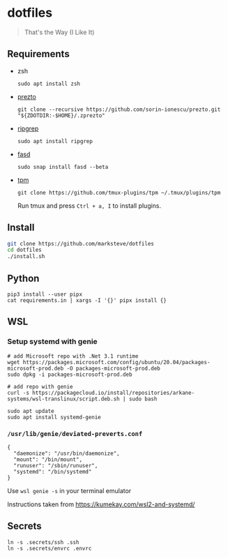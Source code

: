 # dotfiles
> That's the Way (I Like It)

## Requirements

- zsh

    ```
    sudo apt install zsh
    ```

- [prezto](https://github.com/sorin-ionescu/prezto)

    ```
    git clone --recursive https://github.com/sorin-ionescu/prezto.git "${ZDOTDIR:-$HOME}/.zprezto"
    ```

- [ripgrep](https://github.com/BurntSushi/ripgrep)

    ```
    sudo apt install ripgrep
    ```

- [fasd](https://github.com/clvv/fasd)

    ```
    sudo snap install fasd --beta
    ```

- [tpm](https://github.com/tmux-plugins/tpm)
    ```
    git clone https://github.com/tmux-plugins/tpm ~/.tmux/plugins/tpm
    ```

    Run tmux and press `Ctrl + a, I` to install plugins.

## Install

```sh
git clone https://github.com/marksteve/dotfiles
cd dotfiles
./install.sh
```

## Python

```
pip3 install --user pipx
cat requirements.in | xargs -I '{}' pipx install {}
```

## WSL

### Setup systemd with genie

```
# add Microsoft repo with .Net 3.1 runtime
wget https://packages.microsoft.com/config/ubuntu/20.04/packages-microsoft-prod.deb -O packages-microsoft-prod.deb
sudo dpkg -i packages-microsoft-prod.deb

# add repo with genie
curl -s https://packagecloud.io/install/repositories/arkane-systems/wsl-translinux/script.deb.sh | sudo bash

sudo apt update
sudo apt install systemd-genie
```

### `/usr/lib/genie/deviated-preverts.conf`

```
{
  "daemonize": "/usr/bin/daemonize",
  "mount": "/bin/mount",
  "runuser": "/sbin/runuser",
  "systemd": "/bin/systemd"
}
```

Use `wsl genie -s` in your terminal emulator


Instructions taken from https://kumekay.com/wsl2-and-systemd/

## Secrets

```
ln -s .secrets/ssh .ssh
ln -s .secrets/envrc .envrc
```

